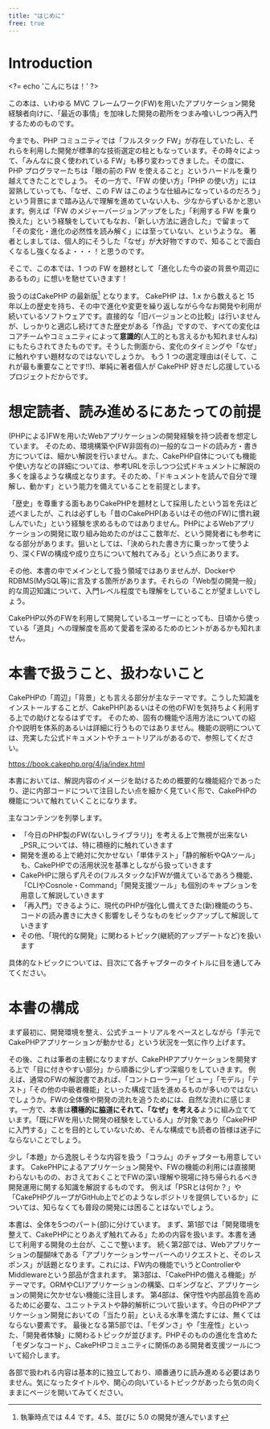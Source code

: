 ```yaml
---
title: "はじめに"
free: true
---
```


# Introduction

&lt;?= echo 'こんにちは！' ?&gt;

この本は、いわゆる MVC フレームワーク(FW)を用いたアプリケーション開発経験者向けに、「最近の事情」を加味した開発の勘所をつまみ喰いしつつ再入門するためのものです。

今までも、PHP コミュニティでは「フルスタック FW」が存在していたし、それらを利用した開発が標準的な技術選定の柱ともなっています。その時々によって、「みんなに良く使われている FW」も移り変わってきました。その度に、PHP プログラマーたちは「眼の前の FW を使えること」というハードルを乗り越えてきたことでしょう。
その一方で、「FW の使い方」「PHP の使い方」には習熟していっても、「なぜ、この FW はこのような仕組みになっているのだろう」という背景にまで踏み込んで理解を進めていない人も、少なからずいるかと思います。例えば「FW のメジャーバージョンアップをした」「利用する FW を乗り換えた」という経験をしていてもなお、「新しい方法に適合した」で留まって「その変化・進化の必然性を読み解く」には至っていない、というような。
著者としましては、個人的にそうした「なぜ」が大好物ですので、知ることで面白くなるし強くなるよ・・・！と思うのです。

そこで、この本では、1 つの FW を題材として「進化した今の姿の背景や周辺にあるもの」に想いを馳せていきます！

扱うのはCakePHP の最新版[^cake-version] となります。
CakePHP は、1.x から数えると 15 年以上の歴史を持ち、その中で進化や変更を繰り返しながら今なお開発や利用が続いているソフトウェアです。直接的な「旧バージョンとの比較」は行いませんが、しっかりと適応し続けてきた歴史がある「作品」ですので、すべての変化はコアチームやコミュニティによって**意識的**(人工的とも言えるかも知れませんね)にもたらされてきたものです。そうした側面から、変化のタイミングや「なぜ」に触れやすい題材なのではないでしょうか。
もう 1 つの選定理由は(そして、これが最も重要なことです!!)、単純に著者個人が CakePHP 好きだし応援しているプロジェクトだからです。

[^cake-version]: 執筆時点では 4.4 です。4.5、並びに 5.0 の開発が進んでいます

# 想定読者、読み進めるにあたっての前提

(PHPによる)FWを用いたWebアプリケーションの開発経験を持つ読者を想定しています。
そのため、環境構築や(FW非固有の)一般的なコードの読み方・書き方については、細かい解説を行いません。また、CakePHP自体についても機能や使い方などの詳細については、参考URLを示しつつ公式ドキュメントに解説の多くを譲るような構成となります。そのため、「ドキュメントを読んで自分で理解し、動かす」という能力を備えていることを前提とします。

「歴史」を尊重する面もありCakePHPを題材として採用したという旨を先ほど述べましたが、これは必ずしも「昔のCakePHP(あるいはその他のFW)に慣れ親しんでいた」という経験を求めるものではありません。PHPによるWebアプリケーションの開発に取り組み始めたのがはここ数年だ、という開発者にも参考になる部分があります。狙いとしては、「決められた書き方に乗っかって使うより、深くFWの構成や成り立ちについて触れてみる」という点にあります。

その他、本書の中でメインとして扱う領域ではありませんが、DockerやRDBMS(MySQL等)に言及する箇所があります。それらの「Web型の開発一般」的な周辺知識について、入門レベル程度でも理解をしていることが望ましいでしょう。

CakePHP以外のFWを利用して開発しているユーザーにとっても、日頃から使っている「道具」への理解度を高めて愛着を深めるためのヒントがあるかも知れません。

# 本書で扱うこと、扱わないこと

CakePHPの「周辺」「背景」とも言える部分が主なテーマです。こうした知識をインストールすることが、CakePHP(あるいはその他のFW)を気持ちよく利用する上での助けとなるはずです。
そのため、固有の機能や活用方法についての紹介や説明を体系的あるいは詳細に行うものではありません。機能の説明については、充実した公式ドキュメントやチュートリアルがあるので、参照してください。

https://book.cakephp.org/4/ja/index.html

本書においては、解説内容のイメージを助けるための概要的な機能紹介であったり、逆に内部コードについて注目したい点を細かく見ていく形で、CakePHPの機能について触れていくことになります。

主なコンテンツを列挙します。

* 「今日のPHP製のFW(ないしライブラリ)」を考える上で無視が出来ない_PSR_については、特に積極的に触れていきます
* 開発を進める上で絶対に欠かせない「単体テスト」「静的解析やQAツール」も、CakePHPでの活用状況を基準としながら扱っていきます
* CakePHPに限らず凡その(フルスタックな)FWが備えているであろう機能、「CLIやCosnole・Command」「開発支援ツール」も個別のキャプションを用意して解説していきます
* 「再入門」できるように、現代のPHPが強化し備えてきた(新)機能のうち、コードの読み書きに大きく影響をしそうなものをピックアップして解説していきます
* その他、「現代的な開発」に関わるトピック(継続的アップデートなど)を扱います

具体的なトピックについては、目次にて各チャプターのタイトルに目を通してみてください。

# 本書の構成

まず最初に、開発環境を整え、公式チュートリアルをベースとしながら「手元でCakePHPアプリケーションが動かせる」という状況を一気に作り上げます。

その後、これは筆者の主観になりますが、CakePHPアプリケーションを開発する上で「目に付きやすい部分」から順番に少しずつ深堀りをしていきます。
例えば、通常のFWの解説書であれば、「コントローラー」「ビュー」「モデル」「テスト」「その他の中級者機能」といった構成で話を進めるものが多いのではないでしょうか。FWの全体像や開発の流れを追うためには、自然な流れに感じます。一方で、本書は**積極的に脇道にそれて、「なぜ」を考える**ように組み立てています。「既にFWを用いた開発の経験をしている人」が対象であり「CakePHPに入門する」ことを目的としていないため、そんな構成でも読者の皆様は迷子にならないことでしょう。

少し「本題」から逸脱しそうな内容を扱う「コラム」のチャプターも用意しています。
CakePHPによるアプリケーション開発や、FWの機能の利用には直接関わらないものの、おさえておくことでFWの深い理解や現場に持ち帰られるべき開発運用に関する知識を解説するものです。
例えば「PSRとは何か？」や「CakePHPグループがGitHub上でどのようなレポジトリを提供しているか」については、知らなくても普段の開発には困ることはないでしょう。

本書は、全体を5つのパート(部)に分けています。
まず、第1部では「開発環境を整えて、CakePHPにとりあえず触れてみる」ための内容を扱います。本書を通じて利用する開発の土台が、ここで整います。
続く第2部では、Webアプリケーションの醍醐味である「アプリケーションサーバーへのリクエストと、そのレスポンス」が話題となります。これには、FW内の機能でいうとControllerやMiddlewareという部品が含まれます。
第3部は、「CakePHPの備える機能」がテーマです。ORMやCLIアプリケーションの構築、ロギングなど、アプリケーションの開発に欠かせない機能に注目します。
第4部は、保守性や内部品質を高めるために必要な、ユニットテストや静的解析について扱います。今日のPHPアプリケーション開発においての「当たり前」といえる水準を満たすには、無くてはならない要素です。
最後となる第5部では、「モダンさ」や「生産性」といった、「開発者体験」に関わるトピックが並びます。PHPそのものの進化を含めた「モダンなコード」、CakePHPコミュニティに関係のある開発者支援ツールについて紹介します。

各部で扱われる内容は基本的に独立しており、順番通りに読み進める必要はありません。気になったタイトルや、関心の向いているトピックがあったら気の向くままにページを開いてみてください。

